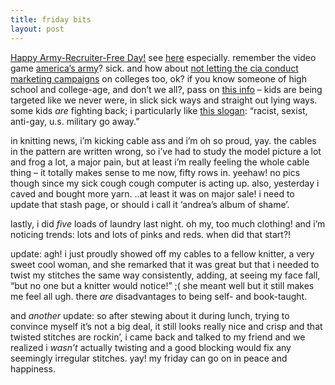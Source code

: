 ```yaml
---
title: friday bits
layout: post
---
```


[Happy Army-Recruiter-Free Day!][1] see [here][2] especially. remember the video game [america&#8217;s army][3]? sick. and how about [not letting the cia conduct marketing campaigns][4] on colleges too, ok? if you know someone of high school and college-age, and don&#8217;t we all?, pass on [this info][5] &#8211; kids are being targeted like we never were, in slick sick ways and straight out lying ways. some kids *are* fighting back; i particularly like [this slogan][6]: &#8220;racist, sexist, anti-gay, u.s. military go away.&#8221;

in knitting news, i&#8217;m kicking cable ass and i&#8217;m oh so proud, yay. the cables in the pattern are written wrong, so i&#8217;ve had to study the model picture a lot and frog a lot, a major pain, but at least i&#8217;m really feeling the whole cable thing &#8211; it totally makes sense to me now, fifty rows in. yeehaw! no pics though since my sick cough cough computer is acting up. also, yesterday i caved and bought more yarn. ..at least it was on major sale! i need to update that stash page, or should i call it &#8216;andrea&#8217;s album of shame&#8217;.

lastly, i did *five* loads of laundry last night. oh my, too much clothing! and i&#8217;m noticing trends: lots and lots of pinks and reds. when did that start?!

update: agh! i just proudly showed off my cables to a fellow knitter, a very sweet cool woman, and she remarked that it was great but that i needed to twist my stitches the same way consistently, adding, at seeing my face fall, &#8220;but no one but a knitter would notice!&#8221; ;( she meant well but it still makes me feel all ugh. there *are* disadvantages to being self- and book-taught. 

and *another* update: so after stewing about it during lunch, trying to convince myself it&#8217;s not a big deal, it still looks really nice and crisp and that twisted stitches are rockin&#8217;, i came back and talked to my friend and we realized i *wasn&#8217;t* actually twisting and a good blocking would fix any seemingly irregular stitches. yay! my friday can go on in peace and happiness.

 [1]: http://michaelmoore.com/
 [2]: http://michaelmoore.com/words/index.php?id=2706
 [3]: http://www.commondreams.org/headlines05/0404-05.htm
 [4]: http://www.michaelmoore.com/words/index.php?id=2086
 [5]: http://www.unitedforpeace.org/article.php?id=2332
 [6]: http://www.indybay.org/uploads/collegenotcombat.mov2hgqn2.mov